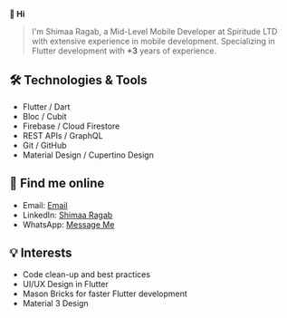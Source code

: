 **👋 Hi**
> I'm Shimaa Ragab, a Mid-Level Mobile Developer at Spiritude LTD with extensive experience in mobile development. Specializing in Flutter development with **+3** years of experience.

**🛠️ Technologies & Tools**
---
+ Flutter / Dart
+ Bloc / Cubit
+ Firebase / Cloud Firestore
+ REST APIs / GraphQL
+ Git / GitHub
+ Material Design / Cupertino Design

**💬 Find me online**
---
+ Email: [Email](shimaaragab297@gmail.com) 
+ LinkedIn: [Shimaa Ragab](https://www.linkedin.com/in/shimaa-ragab-a57596190)
+ WhatsApp: [Message Me](https://wa.me/1284183181)
 
**💡 Interests**
---
+ Code clean-up and best practices
+ UI/UX Design in Flutter
+ Mason Bricks for faster Flutter development
+ Material 3 Design



